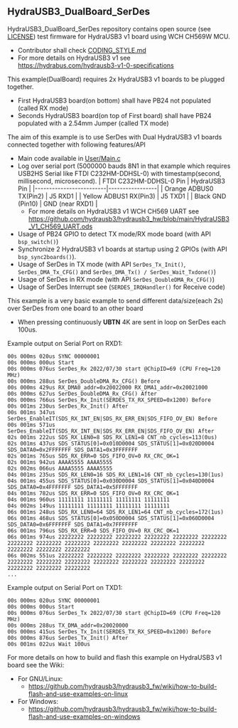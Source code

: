 ## HydraUSB3_DualBoard_SerDes
HydraUSB3_DualBoard_SerDes repository contains open source (see [LICENSE](../LICENSE)) test firmware for HydraUSB3 v1 board using WCH CH569W MCU.
* Contributor shall check [CODING_STYLE.md](../CODING_STYLE.md)
* For more details on HydraUSB3 v1 see https://hydrabus.com/hydrausb3-v1-0-specifications

This example(DualBoard) requires 2x HydraUSB3 v1 boards to be plugged together.
* First HydraUSB3 board(on bottom) shall have PB24 not populated (called RX mode)
* Seconds HydraUSB3 board(on top of First board) shall have PB24 populated with a 2.54mm Jumper (called TX mode)

The aim of this example is to use SerDes with Dual HydraUSB3 v1 boards connected together with following features/API
* Main code available in [User/Main.c](User/Main.c)
* Log over serial port (5000000 bauds 8N1 in that example which requires USB2HS Serial like FTDI C232HM-DDHSL-0) with timestamp(second, millisecond, microsecond).
    | FTDI C232HM-DDHSL-0 Pin | HydraUSB3 Pin   |
    |-------------------------|-----------------|
    | Orange ADBUS0 TX(Pin2)  | J5 RXD1         |
    | Yellow ADBUS1 RX(Pin3)  | J5 TXD1         |
    | Black GND (Pin10)       | GND (near RXD1) |
  * For more details on HydraUSB3 v1 WCH CH569 UART see https://github.com/hydrausb3/hydrausb3_hw/blob/main/HydraUSB3_V1_CH569_UART.ods
* Usage of PB24 GPIO to detect TX mode/RX mode board (with API `bsp_switch()`)
* Synchronize 2 HydraUSB3 v1 boards at startup using 2 GPIOs (with API `bsp_sync2boards()`).
* Usage of SerDes in TX mode (with API `SerDes_Tx_Init()`, `SerDes_DMA_Tx_CFG()` and `SerDes_DMA_Tx() / SerDes_Wait_Txdone()`)
* Usage of SerDes in RX mode (with API `SerDes_DoubleDMA_Rx_CFG()`)
* Usage of SerDes Interrupt see (`SERDES_IRQHandler()` for Receive code)

This example is a very basic example to send different data/size(each 2s) over SerDes from one board to an other board
* When pressing continuously **UBTN** 4K are sent in loop on SerDes each 100us.

Example output on Serial Port on RXD1:
```
00s 000ms 020us SYNC 00000001
00s 000ms 000us Start
00s 000ms 076us SerDes_Rx 2022/07/30 start @ChipID=69 (CPU Freq=120 MHz)
00s 000ms 288us SerDes_DoubleDMA_Rx_CFG() Before
00s 000ms 429us RX_DMA0_addr=0x20022000 RX_DMA1_addr=0x20021000
00s 000ms 627us SerDes_DoubleDMA_Rx_CFG() After
00s 000ms 766us SerDes_Rx_Init(SERDES_TX_RX_SPEED=0x1200) Before
00s 001ms 230us SerDes_Rx_Init() After
00s 001ms 347us SerDes_EnableIT(SDS_RX_INT_EN|SDS_RX_ERR_EN|SDS_FIFO_OV_EN) Before
00s 001ms 571us SerDes_EnableIT(SDS_RX_INT_EN|SDS_RX_ERR_EN|SDS_FIFO_OV_EN) After
02s 001ms 222us SDS_RX_LEN0=8 SDS_RX_LEN1=8 CNT_nb_cycles=113(0us)
02s 001ms 437us SDS_STATUS[0]=0x010D0004 SDS_STATUS[1]=0x020D0004 SDS_DATA0=0x2FFFFFFF SDS_DATA1=0x3FFFFFFF
02s 001ms 765us SDS_RX_ERR=0 SDS_FIFO_OV=0 RX_CRC_OK=1
02s 001ms 942us AAAA5555 AAAA5555
02s 002ms 066us AAAA5555 AAAA5555
04s 001ms 235us SDS_RX_LEN0=16 SDS_RX_LEN1=16 CNT_nb_cycles=130(1us)
04s 001ms 455us SDS_STATUS[0]=0x030D0004 SDS_STATUS[1]=0x040D0004 SDS_DATA0=0x4FFFFFFF SDS_DATA1=0x5FFFFFFF
04s 001ms 782us SDS_RX_ERR=0 SDS_FIFO_OV=0 RX_CRC_OK=1
04s 001ms 960us 11111111 11111111 11111111 11111111
04s 002ms 149us 11111111 11111111 11111111 11111111
06s 001ms 248us SDS_RX_LEN0=64 SDS_RX_LEN1=64 CNT_nb_cycles=172(1us)
06s 001ms 468us SDS_STATUS[0]=0x050D0004 SDS_STATUS[1]=0x060D0004 SDS_DATA0=0x6FFFFFFF SDS_DATA1=0x7FFFFFFF
06s 001ms 796us SDS_RX_ERR=0 SDS_FIFO_OV=0 RX_CRC_OK=1
06s 001ms 974us 22222222 22222222 22222222 22222222 22222222 22222222 22222222 22222222 22222222 22222222 22222222 22222222 22222222 22222222 22222222 22222222
06s 002ms 551us 22222222 22222222 22222222 22222222 22222222 22222222 22222222 22222222 22222222 22222222 22222222 22222222 22222222 22222222 22222222 22222222
...
```

Example output on Serial Port on TXD1:
```
00s 000ms 020us SYNC 00000001
00s 000ms 000us Start
00s 000ms 076us SerDes_Tx 2022/07/30 start @ChipID=69 (CPU Freq=120 MHz)
00s 000ms 288us TX_DMA_addr=0x20020000
00s 000ms 415us SerDes_Tx_Init(SERDES_TX_RX_SPEED=0x1200) Before
00s 000ms 876us SerDes_Tx_Init() After
00s 001ms 022us Wait 100us
```

For more details on how to build and flash this example on HydraUSB3 v1 board see the Wiki:
* For GNU/Linux:
  * https://github.com/hydrausb3/hydrausb3_fw/wiki/how-to-build-flash-and-use-examples-on-linux
* For Windows:
  * https://github.com/hydrausb3/hydrausb3_fw/wiki/how-to-build-flash-and-use-examples-on-windows
